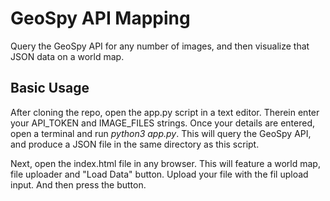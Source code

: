 # GeoSpy API Mapping
Query the GeoSpy API for any number of images, and then visualize that JSON data on a world map.

## Basic Usage
After cloning the repo, open the app.py script in a text editor. Therein enter your API_TOKEN and IMAGE_FILES strings. Once your details are entered, open a terminal and run *python3 app.py*. This will query the GeoSpy API, and produce a JSON file in the same directory as this script.

Next, open the index.html file in any browser. This will feature a world map, file uploader and "Load Data" button. Upload your file with the fil upload input. And then press the button.
